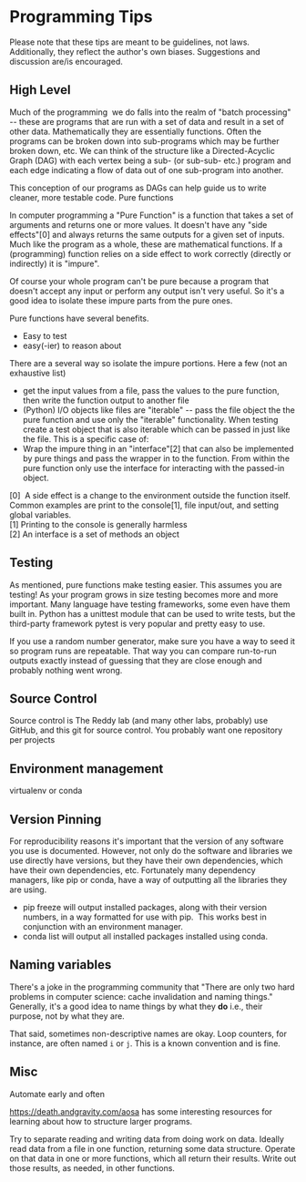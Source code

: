 # Programming Tips

Please note that these tips are meant to be guidelines, not laws. Additionally, they reflect the author's own biases. Suggestions and discussion are/is encouraged.

## High Level

Much of the programming  we do falls into the realm of "batch processing" -- these are programs that are run with a set of data and result in a set of other data. Mathematically they are essentially functions. Often the programs can be broken down into sub-programs which may be further broken down, etc. We can think of the structure like a Directed-Acyclic Graph (DAG) with each vertex being a sub- (or sub-sub- etc.) program and each edge indicating a flow of data out of one sub-program into another.

This conception of our programs as DAGs can help guide us to write cleaner, more testable code.
Pure functions

In computer programming a "Pure Function" is a function that takes a set of arguments and returns one or more values. It doesn't have any "side effects"[0] and always returns the same outputs for a given set of inputs. Much like the program as a whole, these are mathematical functions. If a (programming) function relies on a side effect to work correctly (directly or indirectly) it is "impure".

Of course your whole program can't be pure because a program that doesn't accept any input or perform any output isn't very useful. So it's a good idea to isolate these impure parts from the pure ones.

Pure functions have several benefits.
- Easy to test
- easy(-ier) to reason about

There are a several way so isolate the impure portions. Here a few (not an exhaustive list)
- get the input values from a file, pass the values to the pure function, then write the function output to another file
- (Python) I/O objects like files are "iterable" -- pass the file object the the pure function and use only the "iterable" functionality. When testing create a test object that is also iterable which can be passed in just like the file. This is a specific case of:
- Wrap the impure thing in an "interface"[2] that can also be implemented by pure things and pass the wrapper in to the function. From within the pure function only use the interface for interacting with the passed-in object.

[0]  A side effect is a change to the environment outside the function itself. Common examples are print to the console[1], file input/out, and setting global variables.<br/>
[1] Printing to the console is generally harmless<br/>
[2] An interface is a set of methods an object<br/>

## Testing

As mentioned, pure functions make testing easier. This assumes you are testing! As your program grows in size testing becomes more and more important. Many language have testing frameworks, some even have them built in. Python has a unittest module that can be used to write tests, but the third-party framework pytest is very popular and pretty easy to use.

If you use a random number generator, make sure you have a way to seed it so program runs are repeatable. That way you can compare run-to-run outputs exactly instead of guessing that they are close enough and probably nothing went wrong.

## Source Control

Source control is The Reddy lab (and many other labs, probably) use GitHub, and this git for source control. You probably want one repository per projects

## Environment management

virtualenv or conda

## Version Pinning

For reproducibility reasons it's important that the version of any software you use is documented. However, not only do the software and libraries we use directly have versions, but they have their own dependencies, which have their own dependencies, etc. Fortunately many dependency managers, like pip or conda, have a way of outputting all the libraries they are using.

- pip freeze will output installed packages, along with their version numbers, in a way formatted for use with pip.  This works best in conjunction with an environment manager.
- conda list will output all installed packages installed using conda.

## Naming variables

There's a joke in the programming community that "There are only two hard problems in computer science: cache invalidation and naming things." Generally, it's a good idea to name things by what they __do__ i.e., their purpose, not by what they are.

That said, sometimes non-descriptive names are okay. Loop counters, for instance, are often named `i` or `j`. This is a known convention and is fine.

## Misc

Automate early and often

https://death.andgravity.com/aosa has some interesting resources for learning about how to structure larger programs.

Try to separate reading and writing data from doing work on data. Ideally read data from a file in one function, returning some data structure. Operate on that data in one or more functions, which all return their results. Write out those results, as needed, in other functions.